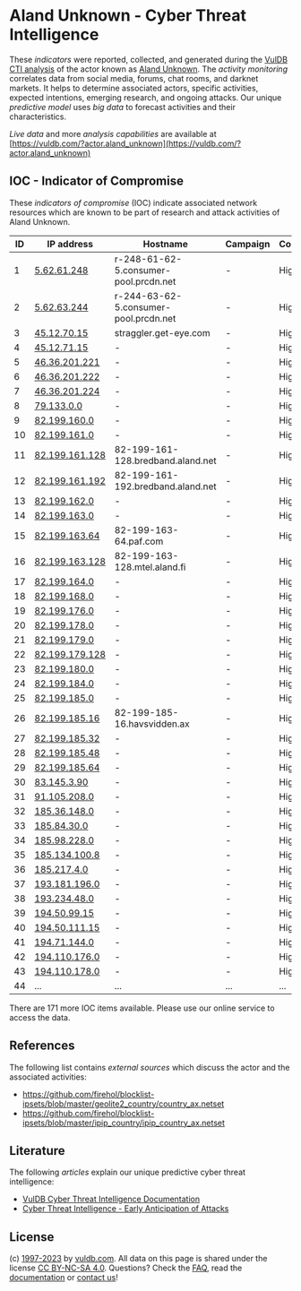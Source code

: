 # Aland Unknown - Cyber Threat Intelligence

These _indicators_ were reported, collected, and generated during the [VulDB CTI analysis](https://vuldb.com/?kb.cti) of the actor known as [Aland Unknown](https://vuldb.com/?actor.aland_unknown). The _activity monitoring_ correlates data from social media, forums, chat rooms, and darknet markets. It helps to determine associated actors, specific activities, expected intentions, emerging research, and ongoing attacks. Our unique _predictive model_ uses _big data_ to forecast activities and their characteristics.

_Live data_ and more _analysis capabilities_ are available at [https://vuldb.com/?actor.aland_unknown](https://vuldb.com/?actor.aland_unknown)

## IOC - Indicator of Compromise

These _indicators of compromise_ (IOC) indicate associated network resources which are known to be part of research and attack activities of Aland Unknown.

ID | IP address | Hostname | Campaign | Confidence
-- | ---------- | -------- | -------- | ----------
1 | [5.62.61.248](https://vuldb.com/?ip.5.62.61.248) | r-248-61-62-5.consumer-pool.prcdn.net | - | High
2 | [5.62.63.244](https://vuldb.com/?ip.5.62.63.244) | r-244-63-62-5.consumer-pool.prcdn.net | - | High
3 | [45.12.70.15](https://vuldb.com/?ip.45.12.70.15) | straggler.get-eye.com | - | High
4 | [45.12.71.15](https://vuldb.com/?ip.45.12.71.15) | - | - | High
5 | [46.36.201.221](https://vuldb.com/?ip.46.36.201.221) | - | - | High
6 | [46.36.201.222](https://vuldb.com/?ip.46.36.201.222) | - | - | High
7 | [46.36.201.224](https://vuldb.com/?ip.46.36.201.224) | - | - | High
8 | [79.133.0.0](https://vuldb.com/?ip.79.133.0.0) | - | - | High
9 | [82.199.160.0](https://vuldb.com/?ip.82.199.160.0) | - | - | High
10 | [82.199.161.0](https://vuldb.com/?ip.82.199.161.0) | - | - | High
11 | [82.199.161.128](https://vuldb.com/?ip.82.199.161.128) | 82-199-161-128.bredband.aland.net | - | High
12 | [82.199.161.192](https://vuldb.com/?ip.82.199.161.192) | 82-199-161-192.bredband.aland.net | - | High
13 | [82.199.162.0](https://vuldb.com/?ip.82.199.162.0) | - | - | High
14 | [82.199.163.0](https://vuldb.com/?ip.82.199.163.0) | - | - | High
15 | [82.199.163.64](https://vuldb.com/?ip.82.199.163.64) | 82-199-163-64.paf.com | - | High
16 | [82.199.163.128](https://vuldb.com/?ip.82.199.163.128) | 82-199-163-128.mtel.aland.fi | - | High
17 | [82.199.164.0](https://vuldb.com/?ip.82.199.164.0) | - | - | High
18 | [82.199.168.0](https://vuldb.com/?ip.82.199.168.0) | - | - | High
19 | [82.199.176.0](https://vuldb.com/?ip.82.199.176.0) | - | - | High
20 | [82.199.178.0](https://vuldb.com/?ip.82.199.178.0) | - | - | High
21 | [82.199.179.0](https://vuldb.com/?ip.82.199.179.0) | - | - | High
22 | [82.199.179.128](https://vuldb.com/?ip.82.199.179.128) | - | - | High
23 | [82.199.180.0](https://vuldb.com/?ip.82.199.180.0) | - | - | High
24 | [82.199.184.0](https://vuldb.com/?ip.82.199.184.0) | - | - | High
25 | [82.199.185.0](https://vuldb.com/?ip.82.199.185.0) | - | - | High
26 | [82.199.185.16](https://vuldb.com/?ip.82.199.185.16) | 82-199-185-16.havsvidden.ax | - | High
27 | [82.199.185.32](https://vuldb.com/?ip.82.199.185.32) | - | - | High
28 | [82.199.185.48](https://vuldb.com/?ip.82.199.185.48) | - | - | High
29 | [82.199.185.64](https://vuldb.com/?ip.82.199.185.64) | - | - | High
30 | [83.145.3.90](https://vuldb.com/?ip.83.145.3.90) | - | - | High
31 | [91.105.208.0](https://vuldb.com/?ip.91.105.208.0) | - | - | High
32 | [185.36.148.0](https://vuldb.com/?ip.185.36.148.0) | - | - | High
33 | [185.84.30.0](https://vuldb.com/?ip.185.84.30.0) | - | - | High
34 | [185.98.228.0](https://vuldb.com/?ip.185.98.228.0) | - | - | High
35 | [185.134.100.8](https://vuldb.com/?ip.185.134.100.8) | - | - | High
36 | [185.217.4.0](https://vuldb.com/?ip.185.217.4.0) | - | - | High
37 | [193.181.196.0](https://vuldb.com/?ip.193.181.196.0) | - | - | High
38 | [193.234.48.0](https://vuldb.com/?ip.193.234.48.0) | - | - | High
39 | [194.50.99.15](https://vuldb.com/?ip.194.50.99.15) | - | - | High
40 | [194.50.111.15](https://vuldb.com/?ip.194.50.111.15) | - | - | High
41 | [194.71.144.0](https://vuldb.com/?ip.194.71.144.0) | - | - | High
42 | [194.110.176.0](https://vuldb.com/?ip.194.110.176.0) | - | - | High
43 | [194.110.178.0](https://vuldb.com/?ip.194.110.178.0) | - | - | High
44 | ... | ... | ... | ...

There are 171 more IOC items available. Please use our online service to access the data.

## References

The following list contains _external sources_ which discuss the actor and the associated activities:

* https://github.com/firehol/blocklist-ipsets/blob/master/geolite2_country/country_ax.netset
* https://github.com/firehol/blocklist-ipsets/blob/master/ipip_country/ipip_country_ax.netset

## Literature

The following _articles_ explain our unique predictive cyber threat intelligence:

* [VulDB Cyber Threat Intelligence Documentation](https://vuldb.com/?kb.cti)
* [Cyber Threat Intelligence - Early Anticipation of Attacks](https://www.scip.ch/en/?labs.20201022)

## License

(c) [1997-2023](https://vuldb.com/?kb.changelog) by [vuldb.com](https://vuldb.com/?kb.about). All data on this page is shared under the license [CC BY-NC-SA 4.0](https://creativecommons.org/licenses/by-nc-sa/4.0/). Questions? Check the [FAQ](https://vuldb.com/?kb.faq), read the [documentation](https://vuldb.com/?kb) or [contact us](https://vuldb.com/?contact)!
